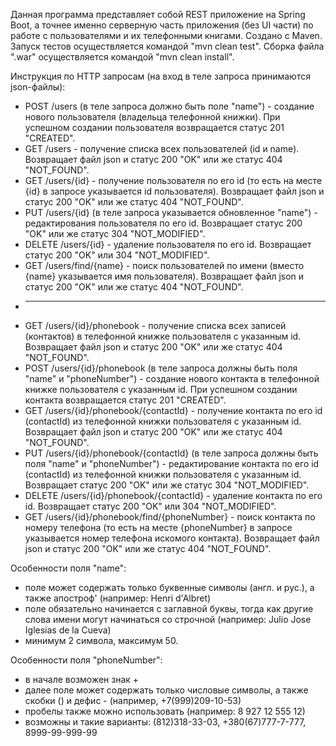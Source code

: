 Данная программа представляет собой REST приложение на Spring Boot, а точнее именно серверную часть приложения (без UI части) по работе с пользователями и их телефонными книгами.
Создано с Maven. 
Запуск тестов осуществляется командой "mvn clean test".
Сборка файла ".war" осуществляется командой "mvn clean install".  

Инструкция по HTTP запросам (на вход в теле запроса принимаются json-файлы):

* POST /users (в теле запроса должно быть поле "name") - создание нового пользователя (владельца телефонной книжки). При успешном создании пользователя возвращается статус 201 "CREATED".
* GET /users - получение списка всех пользователей (id и name). Возвращает файл json и статус 200 "OK" или же статус 404 "NOT_FOUND".
* GET /users/{id} - получение пользователя по его id (то есть на месте {id} в запросе указывается id пользователя). Возвращает файл json и статус 200 "OK" или же статус 404 "NOT_FOUND".
* PUT /users/{id} (в теле запроса указывается обновленное "name") - редактирования пользователя по его id. Возвращает статус 200 "OK" или же статус 304 "NOT_MODIFIED".
* DELETE /users/{id} - удаление пользователя по его id. Возвращает статус 200 "OK" или 304 "NOT_MODIFIED".
* GET /users/find/{name} - поиск пользователей по имени (вместо {name} указывается имя пользователя). Возвращает файл json и статус 200 "OK" или же статус 404 "NOT_FOUND".
* ---
* GET /users/{id}/phonebook - получение списка всех записей (контактов) в телефонной книжке пользователя с указанным id. Возвращает файл json и статус 200 "OK" или же статус 404 "NOT_FOUND".
* POST /users/{id}/phonebook (в теле запроса должны быть поля "name" и "phoneNumber") - создание нового контакта в телефонной книжке пользователя с указанным id. При успешном создании контакта возвращается статус 201 "CREATED".
* GET /users/{id}/phonebook/{contactId} - получение контакта по его id (contactId) из телефонной книжки пользователя с указанным id. Возвращает файл json и статус 200 "OK" или же статус 404 "NOT_FOUND".
* PUT /users/{id}/phonebook/{contactId} (в теле запроса должны быть поля "name" и "phoneNumber") - редактирование контакта по его id (contactId) из телефонной книжки пользователя с указанным id. Возвращает статус 200 "OK" или же статус 304 "NOT_MODIFIED".
* DELETE /users/{id}/phonebook/{contactId} - удаление контакта по его id. Возвращает статус 200 "OK" или 304 "NOT_MODIFIED".
* GET /users/{id}/phonebook/find/{phoneNumber} - поиск контакта по номеру телефона (то есть на месте {phoneNumber} в запросе указывается номер телефона искомого контакта). Возвращает файл json и статус 200 "OK" или же статус 404 "NOT_FOUND".

Особенности поля "name":
* поле может содержать только буквенные символы (англ. и рус.), а также апостроф' (например: Henri d'Albret)
* поле обязательно начинается с заглавной буквы, тогда как другие слова имени могут начинаться со строчной (например: Julio Jose Iglesias de la Cueva)
* минимум 2 символа, максимум 50.

Особенности поля "phoneNumber":
* в начале возможен знак + 
* далее поле может содержать только числовые символы, а также скобки () и дефис - (например, +7(999)209-10-53)
* пробелы также можно использовать (например: 8 927 12 555 12)
* возможны и такие варианты: (812)318-33-03, +380(67)777-7-777, 8999-99-999-99 

